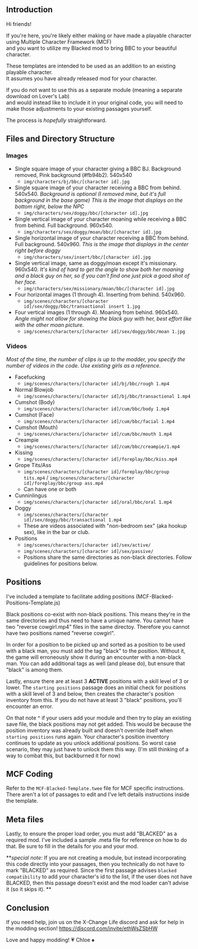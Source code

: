 
## Introduction

Hi friends!

If you're here, you're likely either making or have made a playable character using Multiple Character Framework (MCF)  
and you want to utilize my Blacked mod to bring BBC to your beautiful character.

These templates are intended to be used as an addition to an existing playable character.  
It assumes you have already released mod for your character.  

If you do not want to use this as a separate module (meaning a separate download on Lover's Lab)  
and would instead like to include it in your original code, you will need to make those adjustments to your existing 
passages yourself.

The process is *hopefully* straightforward.


## Files and Directory Structure

### Images

- Single square image of your character giving a BBC BJ. Background removed, Pink background (#fb94b2). 540x540
    - `img/characters/bj/bbc/[character id].jpg`
- Single square image of your character receiving a BBC from behind. 540x540. *Background is optional (I removed mine, but it's full background in the base game) This is the image that displays on the bottom right, below the NPC*
    - `img/characters/sex/doggy/bbc/[character id].jpg`
- Single vertical image of your character moaning while receiving a BBC from behind. Full background. 960x540.
    - `img/characters/sex/doggy/moan/bbc/[character id].jpg`
- Single horizontal image of your character receiving a BBC from behind. Full background. 540x960. *This is the image that displays in the center right before doggy*
    - `img/characters/sex/insert/bbc/[character id].jpg`
- Single vertical image, same as doggy/moan except it's missionary. 960x540. *It's kind of hard to get the angle to show both her moaning and a black guy on her, so if you can't find one just pick a good shot of her face.*
    - `img/characters/sex/missionary/moan/bbc/[character id].jpg`
- Four horizontal images (1 through 4). Inserting from behind. 540x960.
    - `img/scenes/characters/[character id]/sex/doggy/bbc/transactional insert 1.jpg`
- Four vertical images (1 through 4). Moaning from behind. 960x540. *Angle might not allow for showing the black guy with her, best effort like with the other moan picture.*
    - `img/scenes/characters/[character id]/sex/doggy/bbc/moan 1.jpg`

### Videos

*Most of the time, the number of clips is up to the modder, you specify the number of videos in the code. Use existing girls as a reference.*

- Facefucking
    - `img/scenes/characters/[character id]/bj/bbc/rough 1.mp4`
- Normal Blowjob
    - `img/scenes/characters/[character id]/bj/bbc/transactional 1.mp4`
- Cumshot (Body) 
    - `img/scenes/characters/[character id]/cum/bbc/body 1.mp4`
- Cumshot (Face)
    - `img/scenes/characters/[character id]/cum/bbc/facial 1.mp4`
- Cumshot (Mouth)
    - `img/scenes/characters/[character id]/cum/bbc/mouth 1.mp4`
- Creampie
    - `img/scenes/characters/[character id]/cum/bbc/creampie/1.mp4`
- Kissing
    - `img/scenes/characters/[character id]/foreplay/bbc/kiss.mp4`
- Grope Tits/Ass
    - `img/scenes/characters/[character id]/foreplay/bbc/group tits.mp4` / `img/scenes/characters/[character id]/foreplay/bbc/group ass.mp4`
    - Can have one or both
- Cunninlingus
    - `img/scenes/characters/[character id]/oral/bbc/oral 1.mp4`
- Doggy
    - `img/scenes/characters/[character id]/sex/doggy/bbc/transactional 1.mp4`
    - These are videos associated with "non-bedroom sex" (aka hookup sex), like in the bar or club.
- Positions
    - `img/scenes/characters/[character id]/sex/active/`
    - `img/scenes/characters/[character id]/sex/passive/`
    - Positions share the same directories as non-black directories. Follow guidelines for positions below.

## Positions

I've included a template to facilitate adding positions (MCF-Blacked-Positions-Template.js)

Black positions co-exist with non-black positions. This means they're in the same directories and thus need to have a unique name. 
You cannot have two "reverse cowgirl.mp4" files in the same directoy. 
Therefore you cannot have two positions named "reverse cowgirl".

In order for a position to be picked up and sorted as a position to be used with a black man, you must add the tag "black" to the position.
Without it, the game will erroneously show it during an encounter with a non-black man.
You can add additional tags as well (and please do), but ensure that "black" is among them.

Lastly, ensure there are at least 3 **ACTIVE** positions with a skill level of 3 or lower.
The `starting positions` passage does an initial check for positions with a skill level of 3 and below, then creates the character's position inventory from this.
If you do not have at least 3 "black" positions, you'll encounter an error.

On that note ^ if your users add your module and then try to play an existing save file, the black positions may not get added. 
This would be because the position inventory was already built and doesn't override itself when `starting positions` runs again.
Your character's position inventory continues to update as you unlock additional positions. So worst case scenario, they may just have to unlock them this way.
(I'm still thinking of a way to combat this, but backburned it for now)


## MCF Coding

Refer to the `MCF-Blacked-Template.twee` file for MCF specific instructions.
There aren't a lot of passages to edit and I've left details instructions inside the template.


## Meta files

Lastly, to ensure the proper load order, you must add "BLACKED" as a required mod.
I've included a sample .meta file for reference on how to do that. Be sure to fill in the details for you and your mod.

***special note:* If you are not creating a module, but instead incorporating this code directly into your passages, 
then you technically do not have to mark "BLACKED" as required. 
Since the first passage advises `blacked compatibility` to add your character's id to the list, if the user does not have
BLACKED, then this passage doesn't exist and the mod loader can't advise it (so it skips it).
**

## Conclusion
If you need help, join us on the X-Change Life discord and ask for help in the modding section!
https://discord.com/invite/ethWsZSbHW

Love and happy modding!
:heartpulse: Chloe :spades:
